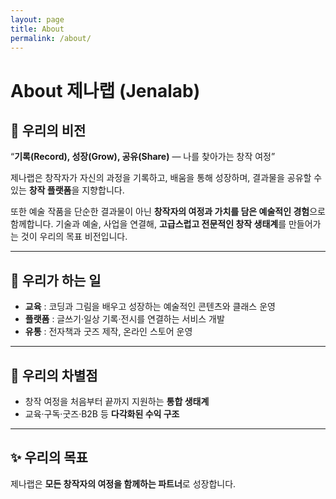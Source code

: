 ```yaml
---
layout: page
title: About
permalink: /about/
---
```


# About 제나랩 (Jenalab)

## 🌱 우리의 비전
“**기록(Record), 성장(Grow), 공유(Share)** — 나를 찾아가는 창작 여정” 

제나랩은 창작자가 자신의 과정을 기록하고, 배움을 통해 성장하며, 결과물을 공유할 수 있는 **창작 플랫폼**을 지향합니다.

또한 예술 작품을 단순한 결과물이 아닌 **창작자의 여정과 가치를 담은 예술적인 경험**으로 함께합니다.
기술과 예술, 사업을 연결해, **고급스럽고 전문적인 창작 생태계**를 만들어가는 것이 우리의 목표 비전입니다.

---

## 📖 우리가 하는 일
- **교육** : 코딩과 그림을 배우고 성장하는 예술적인 콘텐츠와 클래스 운영  
- **플랫폼** : 글쓰기·일상 기록·전시를 연결하는 서비스 개발  
- **유통** : 전자책과 굿즈 제작, 온라인 스토어 운영  
<!-- - **솔루션** : 창작자와 기업을 위한 프로젝트 관리 및 교육 관리 시스템   -->

---

## 🎯 우리의 차별점
- 창작 여정을 처음부터 끝까지 지원하는 **통합 생태계**  
- 교육·구독·굿즈·B2B 등 **다각화된 수익 구조**  
<!-- - MZ세대 맞춤형 **커뮤니티 기반 학습 경험**   -->

---

## ✨ 우리의 목표
제나랩은 **모든 창작자의 여정을 함께하는 파트너**로 성장합니다.